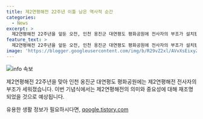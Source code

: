```yaml
---
title: 제2연평해전 22주년 이틀 남은 역사적 순간
categories:
  - News
excerpt: >
  제2연평해전 22주년을 앞둔 오전, 인천 옹진군 대연평도 평화공원에 전사자의 부조가 설치됐다. 해당 사건을 기리며 이곳은 평화와 추모의 장으로서 사람들에게 큰 관심을 끌고 있다.
feature_text: >
  제2연평해전 22주년을 앞둔 오전, 인천 옹진군 대연평도 평화공원에 전사자의 부조가 설치됐다. 해당 사건을 기리며 이곳은 평화와 추모의 장으로서 사람들에게 큰 관심을 끌고 있다.
image: 'https://blogger.googleusercontent.com/img/b/R29vZ2xl/AVvXsEixyZcFfHzMRdzZMjFBmAUKJYCLCGyLL1o632UiGVXcaFdKo_bkvkuCioo0uUKlGfBVcT3P84aROyZIXSBEx3Aw5nCQ3pTgDom1WDC4m8eifvWiAmWEEVb4x6G_l8C0QH225ldMjyaFvpxGEBGNO37VmDTDMHGhJPq73UglMfDca1-0aw/s1600/blogspot.png'
---
```


<p><img src="https://blogger.googleusercontent.com/img/b/R29vZ2xl/AVvXsEixyZcFfHzMRdzZMjFBmAUKJYCLCGyLL1o632UiGVXcaFdKo_bkvkuCioo0uUKlGfBVcT3P84aROyZIXSBEx3Aw5nCQ3pTgDom1WDC4m8eifvWiAmWEEVb4x6G_l8C0QH225ldMjyaFvpxGEBGNO37VmDTDMHGhJPq73UglMfDca1-0aw/s1600/blogspot.png" alt="info 속보" /></p>

<p data-ke-size="size16">제2연평해전 22주년을 맞아 인천 옹진군 대연평도 평화공원에는 제2연평해전 전사자의 부조가 세워졌습니다. 이번 기념식에서는 제2연평해전의 의미와 중요성에 대해 재조명되었을 것으로 예상됩니다.</p>
유용한 생활 정보가 필요하시다면, <a href="https://qoogle.tistory.com" rel="dofollow">qoogle.tistory.com</a>


